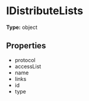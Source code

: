 # IDistributeLists


**Type:** object

## Properties
* protocol
* accessList
* name
* links
* id
* type
